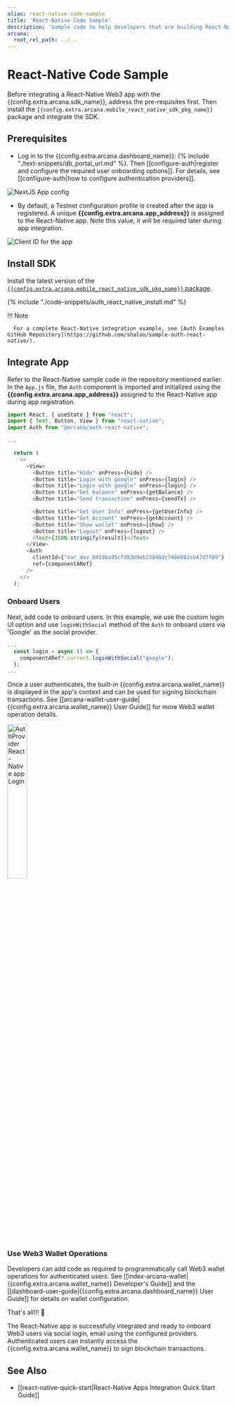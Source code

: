```yaml
---
alias: react-native-code-sample
title: 'React-Native Code Sample'
description: 'Sample code to help developers that are building React-Native-based mobile apps to quickly integrate with the Arcana Auth SDK.'
arcana:
  root_rel_path: ../..
---
```


# React-Native Code Sample

Before integrating a React-Native Web3 app with the {{config.extra.arcana.sdk_name}}, address the pre-requisites first. Then install the `{{config.extra.arcana.mobile_react_native_sdk_pkg_name}}` package and integrate the SDK.

## Prerequisites

* Log in to the {{config.extra.arcana.dashboard_name}}: {% include "./text-snippets/db_portal_url.md" %}. Then [[configure-auth|register and configure the required user onboarding options]]. For details, see [[configure-auth|how to configure authentication providers]].

<img class="an-screenshots-noeffects" alt="NextJS App config" src="/img/nextjs_app_db_setup_google_twitch.png"/>

* By default, a Testnet configuration profile is created after the app is registered. A unique **{{config.extra.arcana.app_address}}** is assigned to the React-Native app. Note this value, it will be required later during app integration.

<img class="an-screenshots-noeffects"  alt="Client ID for the app" src="/img/an_db_app_address.png"/>

## Install SDK

Install the latest version of the [`{{config.extra.arcana.mobile_react_native_sdk_pkg_name}}` package](https://www.npmjs.com/package/@arcana/auth-react-native).

{% include "./code-snippets/auth_react_native_install.md" %}

!!! Note

      For a complete React-Native integration example, see [Auth Examples GitHub Repository](https://github.com/shaloo/sample-auth-react-native/).

## Integrate App

Refer to the React-Native sample code in the repository mentioned earlier. In the  `App.js` file, the `Auth` component is imported and initialized using the  **{{config.extra.arcana.app_address}}** assigned to the React-Native app during app registration.

```js title="sample-auth-react-native/App.js" hl_lines="3 22-25"
import React, { useState } from "react";
import { Text, Button, View } from "react-native";
import Auth from "@arcana/auth-react-native";

...

  return (
    <>
      <View>
        <Button title="Hide" onPress={hide} />
        <Button title="Login with google" onPress={login} />
        <Button title="Login with google" onPress={login} />
        <Button title="Get balance" onPress={getBalance} />
        <Button title="Send transaction" onPress={sendTx} />

        <Button title="Get User Info" onPress={getUserInfo} />
        <Button title="Get Account" onPress={getAccount} />
        <Button title="Show wallet" onPress={show} />
        <Button title="Logout" onPress={logout} />
        <Text>{JSON.stringify(result)}</Text>
      </View>
      <Auth
        clientId={"xar_dev_6919ba95cfd93b9eb23846dc748e082cb47d7f89"}
        ref={componentARef}
      />
    </>
  );
```

### Onboard Users

Next, add code to onboard users. In this example, we use the custom login UI option and use `loginWithSocial` method of the `Auth` to onboard users via 'Google' as the social provider.

```js title="sample-auth-react-native/App.js" hl_lines="3"
...
  const login = async () => {
    componentARef?.current.loginWithSocial("google");
  };
...
```

Once a user authenticates, the built-in {{config.extra.arcana.wallet_name}} is displayed in the app's context and can be used for signing blockchain transactions. See [[arcana-wallet-user-guide|{{config.extra.arcana.wallet_name}} User Guide]] for more Web3 wallet operation details.

<img alt="AuthProvider React-Native app Login" src="/img/react_native_app_login.png" width="30%"/>

### Use Web3 Wallet Operations

Developers can add code as required to programmatically call Web3 wallet operations for authenticated users. See [[index-arcana-wallet|{{config.extra.arcana.wallet_name}} Developer's Guide]] and the [[dashboard-user-guide|{{config.extra.arcana.dashboard_name}} User Guide]] for details on wallet configuration.

That's all!!! :tada:

The React-Native app is successfully integrated and ready to onboard Web3 users via social login, email using the configured providers. Authenticated users can instantly access the {{config.extra.arcana.wallet_name}} to sign blockchain transactions.

## See Also

* [[react-native-quick-start|React-Native Apps Integration Quick Start Guide]]